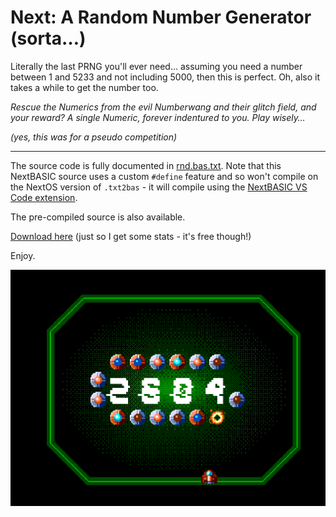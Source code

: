 # Next: A Random Number Generator (sorta…)

Literally the last PRNG you'll ever need… assuming you need a number between 1 and 5233 and not including 5000, then this is perfect. Oh, also it takes a while to get the number too.

_Rescue the Numerics from the evil Numberwang and their glitch field, and your reward? A single Numeric, forever indentured to you. Play wisely…_


_(yes, this was for a pseudo competition)_

---

The source code is fully documented in [rnd.bas.txt](https://github.com/remy/next-rnd/blob/master/src/rnd.bas.txt). Note that this NextBASIC source uses a custom `#define` feature and so won't compile on the NextOS version of `.txt2bas` - it will compile using the [NextBASIC VS Code extension](https://marketplace.visualstudio.com/items?itemName=remysharp.nextbasic).

The pre-compiled source is also available.

[Download here](https://remysharp.itch.io/next-narng) (just so I get some stats - it's free though!)

Enjoy.

![](https://raw.githubusercontent.com/remy/next-rnd/main/misc/screenshot.png)
